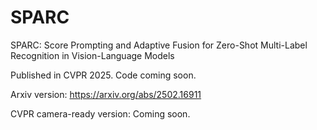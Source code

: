 # SPARC
SPARC: Score Prompting and Adaptive Fusion for Zero-Shot Multi-Label Recognition in Vision-Language Models

Published in CVPR 2025. Code coming soon.

Arxiv version: https://arxiv.org/abs/2502.16911

CVPR camera-ready version: Coming soon.
